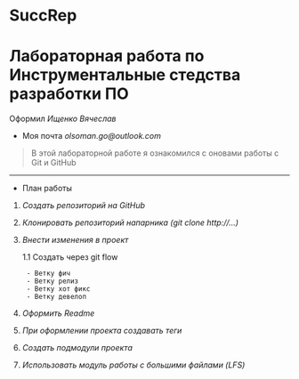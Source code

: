 # SuccRep
# __Лабораторная работа по Инструментальные стедства  разработки ПО__
Оформил _Ищенко Вячеслав_
* Моя почта _olsoman.go@outlook.com_
>В этой лабораторной работе я ознакомился с оновами работы с Git и GitHub
***
* План работы
1. _Создать репозиторий на GitHub_
2. _Клонировать репозиторий напарника (git clone http://...)_
3. _Внести изменения в проект_

    1.1 Создать через git flow

        - Ветку фич
        - Ветку релиз
        - Ветку хот фикс
        - Ветку девелоп

4. _Оформить Readme_
5. _При оформлении проекта создавать теги_
6. _Создать подмодули проекта_
7. _Использовать модуль работы с большими файлами (LFS)_